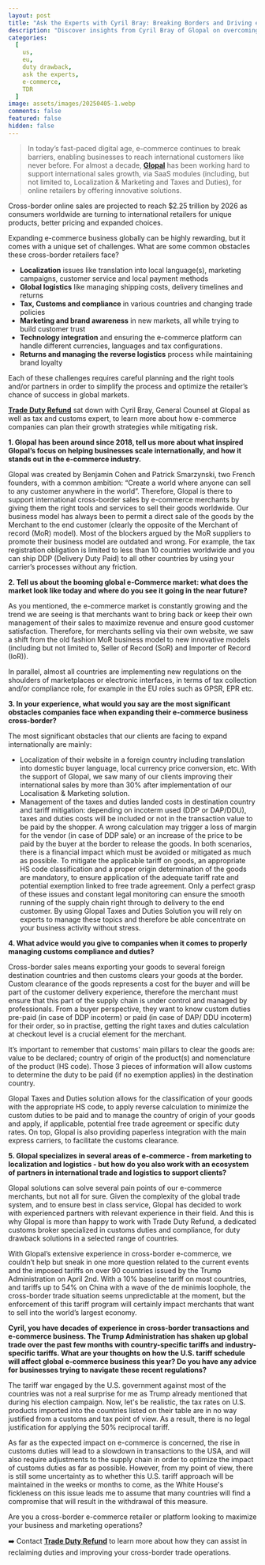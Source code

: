 ```yaml
---
layout: post
title: "Ask the Experts with Cyril Bray: Breaking Borders and Driving e-Commerce Growth - from Marketing to Transportation to Customs Compliance"
description: "Discover insights from Cyril Bray of Glopal on overcoming cross-border e-commerce challenges, from localization to customs compliance."
categories:
  [
    us,
    eu,
    duty drawback,
    ask the experts,
    e-commerce,
    TDR
  ]
image: assets/images/20250405-1.webp
comments: false
featured: false
hidden: false
---
```


> In today’s fast-paced digital age, e-commerce continues to break barriers, enabling businesses to reach international customers like never before. For almost a decade, [**Glopal**](https://Glopal.fr) has been working hard to support international sales growth, via SaaS modules (including, but not limited to, Localization & Marketing and Taxes and Duties), for online retailers by offering innovative solutions.

Cross-border online sales are projected to reach $2.25 trillion by 2026 as consumers worldwide are turning to international retailers for unique products, better pricing and expanded choices.

Expanding e-commerce business globally can be highly rewarding, but it comes with a unique set of challenges. What are some common obstacles these cross-border retailers face?

- **Localization** issues like translation into local language(s), marketing campaigns, customer service and local payment methods
- **Global logistics** like managing shipping costs, delivery timelines and returns
- **Tax, Customs and compliance** in various countries and changing trade policies
- **Marketing and brand awareness** in new markets, all while trying to build customer trust
- **Technology integration** and ensuring the e-commerce platform can handle different currencies, languages and tax configurations.
- **Returns and managing the reverse logistics** process while maintaining brand loyalty

Each of these challenges requires careful planning and the right tools and/or partners in order to simplify the process and optimize the retailer’s chance of success in global markets.

[**Trade Duty Refund**](https://tradedutyrefund.com?utm_source=Blog&utm_medium=Link&utm_campaign=20250405Article) sat down with Cyril Bray, General Counsel at Glopal as well as tax and customs expert, to learn more about how e-commerce companies can plan their growth strategies while mitigating risk.

**1. Glopal has been around since 2018, tell us more about what inspired Glopal’s focus on helping businesses scale internationally, and how it stands out in the e-commerce industry.**

Glopal was created by Benjamin Cohen and Patrick Smarzynski, two French founders, with a common ambition: “Create a world where anyone can sell to any customer anywhere in the world”. Therefore, Glopal is there to support international cross-border sales by e-commerce merchants by giving them the right tools and services to sell their goods worldwide. Our business model has always been to permit a direct sale of the goods by the Merchant to the end customer (clearly the opposite of the Merchant of record (MoR) model). Most of the blockers argued by the MoR suppliers to promote their business model are outdated and wrong. For example, the tax registration obligation is limited to less than 10 countries worldwide and you can ship DDP (Delivery Duty Paid) to all other countries by using your carrier’s processes without any friction.

**2. Tell us about the booming global e-Commerce market: what does the market look like today and where do you see it going in the near future?**

As you mentioned, the e-commerce market is constantly growing and the trend we are seeing is that merchants want to bring back or keep their own management of their sales to maximize revenue and ensure good customer satisfaction. Therefore, for merchants selling via their own website, we saw a shift from the old fashion MoR business model to new innovative models (including but not limited to, Seller of Record (SoR) and Importer of Record (IoR)).

In parallel, almost all countries are implementing new regulations on the shoulders of marketplaces or electronic interfaces, in terms of tax collection and/or compliance role, for example in the EU roles such as GPSR, EPR etc.

**3. In your experience, what would you say are the most significant obstacles companies face when expanding their e-commerce business cross-border?**

The most significant obstacles that our clients are facing to expand internationally are mainly:

- Localization of their website in a foreign country including translation into domestic buyer language, local currency price conversion, etc. With the support of Glopal, we saw many of our clients improving their international sales by more than 30% after implementation of our Localisation & Marketing solution.
- Management of the taxes and duties landed costs in destination country and tariff mitigation: depending on incoterm used (DDP or DAP/DDU), taxes and duties costs will be included or not in the transaction value to be paid by the shopper. A wrong calculation may trigger a loss of margin for the vendor (in case of DDP sale) or an increase of the price to be paid by the buyer at the border to release the goods. In both scenarios, there is a financial impact which must be avoided or mitigated as much as possible. To mitigate the applicable tariff on goods, an appropriate HS code classification and a proper origin determination of the goods are mandatory, to ensure application of the adequate tariff rate and potential exemption linked to free trade agreement. Only a perfect grasp of these issues and constant legal monitoring can ensure the smooth running of the supply chain right through to delivery to the end customer. By using Glopal Taxes and Duties Solution you will rely on experts to manage these topics and therefore be able concentrate on your business activity without stress.

**4. What advice would you give to companies when it comes to properly managing customs compliance and duties?**

Cross-border sales means exporting your goods to several foreign destination countries and then customs clears your goods at the border. Custom clearance of the goods represents a cost for the buyer and will be part of the customer delivery experience, therefore the merchant must ensure that this part of the supply chain is under control and managed by professionals. From a buyer perspective, they want to know custom duties pre-paid (in case of DDP incoterm) or paid (in case of DAP/ DDU incoterm) for their order, so in practise, getting the right taxes and duties calculation at checkout level is a crucial element for the merchant.

It’s important to remember that customs' main pillars to clear the goods are: value to be declared; country of origin of the product(s) and nomenclature of the product (HS code). Those 3 pieces of information will allow customs to determine the duty to be paid (if no exemption applies) in the destination country.

Glopal Taxes and Duties solution allows for the classification of your goods with the appropriate HS code, to apply reverse calculation to minimize the custom duties to be paid and to manage the country of origin of your goods and apply, if applicable, potential free trade agreement or specific duty rates. On top, Glopal is also providing paperless integration with the main express carriers, to facilitate the customs clearance.

**5. Glopal specializes in several areas of e-commerce - from marketing to localization and logistics - but how do you also work with an ecosystem of partners in international trade and logistics to support clients?**

Glopal solutions can solve several pain points of our e-commerce merchants, but not all for sure. Given the complexity of the global trade system, and to ensure best in class service, Glopal has decided to work with experienced partners with relevant experience in their field. And this is why Glopal is more than happy to work with Trade Duty Refund, a dedicated customs broker specialized in customs duties and compliance, for duty drawback solutions in a selected range of countries.

With Glopal’s extensive experience in cross-border e-commerce, we couldn’t help but sneak in one more question related to the current events and the imposed tariffs on over 90 countries issued by the Trump Administration on April 2nd. With a 10% baseline tariff on most countries, and tariffs up to 54% on China with a wave of the de minimis loophole, the cross-border trade situation seems unpredictable at the moment, but the enforcement of this tariff program will certainly impact merchants that want to sell into the world’s largest economy.

**Cyril, you have decades of experience in cross-border transactions and e-commerce business. The Trump Administration has shaken up global trade over the past few months with country-specific tariffs and industry-specific tariffs. What are your thoughts on how the U.S. tariff schedule will affect global e-commerce business this year? Do you have any advice for businesses trying to navigate these recent regulations?**

The tariff war engaged by the U.S. government against most of the countries was not a real surprise for me as Trump already mentioned that during his election campaign. Now, let's be realistic, the tax rates on U.S. products imported into the countries listed on their table are in no way justified from a customs and tax point of view. As a result, there is no legal justification for applying the 50% reciprocal tariff.

As far as the expected impact on e-commerce is concerned, the rise in customs duties will lead to a slowdown in transactions to the USA, and will also require adjustments to the supply chain in order to optimize the impact of customs duties as far as possible. However, from my point of view, there is still some uncertainty as to whether this U.S. tariff approach will be maintained in the weeks or months to come, as the White House's fickleness on this issue leads me to assume that many countries will find a compromise that will result in the withdrawal of this measure.

Are you a cross-border e-commerce retailer or platform looking to maximize your business and marketing operations?

➡️ Contact [**Trade Duty Refund**](https://tradedutyrefund.com/contact-us.html?utm_source=Blog&utm_medium=Link&utm_campaign=20250405Article) to learn more about how they can assist in reclaiming duties and improving your cross-border trade operations.
